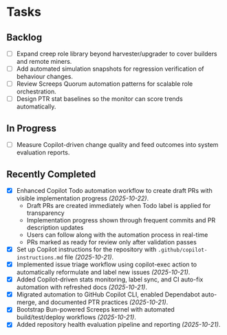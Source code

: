 # Tasks

## Backlog

- [ ] Expand creep role library beyond harvester/upgrader to cover builders and remote miners.
- [ ] Add automated simulation snapshots for regression verification of behaviour changes.
- [ ] Review Screeps Quorum automation patterns for scalable role orchestration.
- [ ] Design PTR stat baselines so the monitor can score trends automatically.

## In Progress

- [ ] Measure Copilot-driven change quality and feed outcomes into system evaluation reports.

## Recently Completed

- [x] Enhanced Copilot Todo automation workflow to create draft PRs with visible implementation progress _(2025-10-22)_.
  - Draft PRs are created immediately when Todo label is applied for transparency
  - Implementation progress shown through frequent commits and PR description updates
  - Users can follow along with the automation process in real-time
  - PRs marked as ready for review only after validation passes
- [x] Set up Copilot instructions for the repository with `.github/copilot-instructions.md` file _(2025-10-21)_.
- [x] Implemented issue triage workflow using copilot-exec action to automatically reformulate and label new issues _(2025-10-21)_.
- [x] Added Copilot-driven stats monitoring, label sync, and CI auto-fix automation with refreshed docs _(2025-10-21)_.
- [x] Migrated automation to GitHub Copilot CLI, enabled Dependabot auto-merge, and documented PTR practices _(2025-10-21)_.
- [x] Bootstrap Bun-powered Screeps kernel with automated build/test/deploy workflows _(2025-10-21)_.
- [x] Added repository health evaluation pipeline and reporting _(2025-10-21)_.
